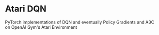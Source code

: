 # Atari DQN

PyTorch implementations of DQN and eventually Policy Gradients and A3C on
OpenAI Gym's Atari Environment
